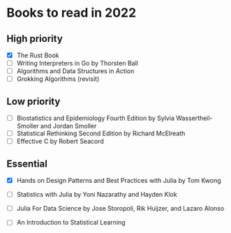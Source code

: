 # Books to read in 2022

## High priority

- [X] The Rust Book 
- [ ] Writing Interpreters in Go by Thorsten Ball
- [ ] Algorithms and Data Structures in Action
- [ ] Grokking Algorithms (revisit)

## Low priority

- [ ] Biostatistics and Epidemiology Fourth Edition by Sylvia Wassertheil-Smoller and Jordan Smoller
- [ ] Statistical Rethinking Second Edition by Richard McElreath
- [ ] Effective C by Robert Seacord

## Essential

- [X] Hands on Design Patterns and Best Practices with Julia by Tom Kwong
- [ ] Statistics with Julia by Yoni Nazarathy and Hayden Klok
- [ ] Julia For Data Science by Jose Storopoli, Rik Huijzer, and Lazaro Alonso
- [ ] An Introduction to Statistical Learning

